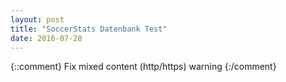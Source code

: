 ```yaml
---
layout: post
title: "SoccerStats Datenbank Test"
date: 2016-07-28
---
```


{::comment}
	Fix mixed content (http/https) warning
{:/comment}

<script>
	$.ajax({
	  headers: { 'X-Auth-Token': 'bf0513ea0ba6457fb4ae6d380cca8365' },
	  url: 'http://api.football-data.org/v1/fixtures?timeFrame=n1',
	  dataType: 'json',
	  type: 'GET',
	}).done(function(response) {
	  // do something with the response, e.g. isolate the id of a linked resource        
	  var regex = /.*?(\d+)$/; // the ? makes the first part non-greedy
	  var res = regex.exec(response.fixtures[0]._links.awayTeam.href);
	  var teamId = res[1];
	  console.log(teamId);
	}); 
</script>
